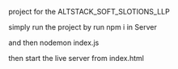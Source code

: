 project for the ALTSTACK_SOFT_SLOTIONS_LLP

simply run the project by run npm i in Server 

and then nodemon index.js

then start the live server from index.html